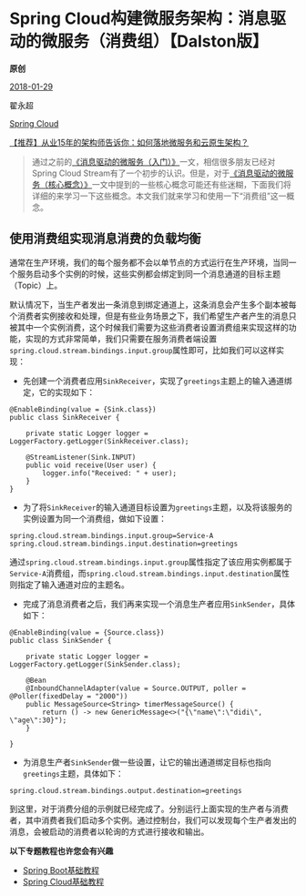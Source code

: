 # Spring Cloud构建微服务架构：消息驱动的微服务（消费组）【Dalston版】

**原创**

 [2018-01-29](https://blog.didispace.com/spring-cloud-starter-dalston-7-3/)

 翟永超

 [Spring Cloud](https://blog.didispace.com/categories/Spring-Cloud/)

[【推荐】从业15年的架构师告诉你：如何落地微服务和云原生架构？](https://blog.didispace.com/how-to-implement-microservice-and-cloud-native-architecture/)

> 通过之前的[《消息驱动的微服务（入门）》](http://blog.didispace.com/spring-cloud-starter-dalston-7-1/)一文，相信很多朋友已经对Spring Cloud Stream有了一个初步的认识。但是，对于[《消息驱动的微服务（核心概念）》](http://blog.didispace.com/spring-cloud-starter-dalston-7-2/)一文中提到的一些核心概念可能还有些迷糊，下面我们将详细的来学习一下这些概念。本文我们就来学习和使用一下“消费组”这一概念。

## 使用消费组实现消息消费的负载均衡

通常在生产环境，我们的每个服务都不会以单节点的方式运行在生产环境，当同一个服务启动多个实例的时候，这些实例都会绑定到同一个消息通道的目标主题（Topic）上。

默认情况下，当生产者发出一条消息到绑定通道上，这条消息会产生多个副本被每个消费者实例接收和处理，但是有些业务场景之下，我们希望生产者产生的消息只被其中一个实例消费，这个时候我们需要为这些消费者设置消费组来实现这样的功能，实现的方式非常简单，我们只需要在服务消费者端设置`spring.cloud.stream.bindings.input.group`属性即可，比如我们可以这样实现：

- 先创建一个消费者应用`SinkReceiver`，实现了`greetings`主题上的输入通道绑定，它的实现如下：

```
@EnableBinding(value = {Sink.class})
public class SinkReceiver {

    private static Logger logger = LoggerFactory.getLogger(SinkReceiver.class);

    @StreamListener(Sink.INPUT)
    public void receive(User user) {
        logger.info("Received: " + user);
    }
}
```

- 为了将`SinkReceiver`的输入通道目标设置为`greetings`主题，以及将该服务的实例设置为同一个消费组，做如下设置：

```
spring.cloud.stream.bindings.input.group=Service-A
spring.cloud.stream.bindings.input.destination=greetings
```

通过`spring.cloud.stream.bindings.input.group`属性指定了该应用实例都属于`Service-A`消费组，而`spring.cloud.stream.bindings.input.destination`属性则指定了输入通道对应的主题名。

- 完成了消息消费者之后，我们再来实现一个消息生产者应用`SinkSender`，具体如下：

```
@EnableBinding(value = {Source.class})
public class SinkSender {

    private static Logger logger = LoggerFactory.getLogger(SinkSender.class);

    @Bean
    @InboundChannelAdapter(value = Source.OUTPUT, poller = @Poller(fixedDelay = "2000"))
    public MessageSource<String> timerMessageSource() {
        return () -> new GenericMessage<>("{\"name\":\"didi\", \"age\":30}");
    }

}
```

- 为消息生产者`SinkSender`做一些设置，让它的输出通道绑定目标也指向`greetings`主题，具体如下：

```
spring.cloud.stream.bindings.output.destination=greetings
```

到这里，对于消费分组的示例就已经完成了。分别运行上面实现的生产者与消费者，其中消费者我们启动多个实例。通过控制台，我们可以发现每个生产者发出的消息，会被启动的消费者以轮询的方式进行接收和输出。

**以下专题教程也许您会有兴趣**

- [Spring Boot基础教程](http://blog.didispace.com/Spring-Boot基础教程/)
- [Spring Cloud基础教程](http://blog.didispace.com/Spring-Cloud基础教程/)